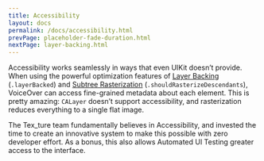 ```yaml
---
title: Accessibility
layout: docs
permalink: /docs/accessibility.html
prevPage: placeholder-fade-duration.html
nextPage: layer-backing.html
---
```


Accessibility works seamlessly in ways that even UIKit doesn’t provide. When using the powerful optimization features of <a href = "layer-backing.html">Layer Backing</a> (`.layerBacked`) and <a href = "subtree-rasterization.html">Subtree Rasterization</a> (`.shouldRasterizeDescendants`), VoiceOver can access fine-grained metadata about each element. This is pretty amazing: `CALayer` doesn’t support accessibility, and rasterization reduces everything to a single flat image. 

The Tex_ture team fundamentally believes in Accessibility, and invested the time to create an innovative system to make this possible with zero developer effort. As a bonus, this also allows Automated UI Testing greater access to the interface.